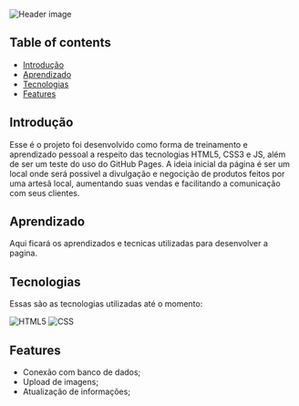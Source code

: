 ![Header image](https://user-images.githubusercontent.com/55210121/104971555-eb8d3600-59cd-11eb-9790-0307d13cb40b.JPG)

## Table of contents

* [Introdução](#introdução)
* [Aprendizado](#aprendizado)
* [Tecnologias](#tecnologias)
* [Features](#features)

## Introdução

Esse é o projeto foi desenvolvido como forma de treinamento e aprendizado pessoal a respeito das tecnologias HTML5, CSS3 e JS, além de ser um teste do uso do GitHub Pages.
A ideia inicial da página é ser um local onde será possivel a divulgação e negocição de produtos feitos por uma artesã local, aumentando suas vendas e facilitando a comunicação com seus clientes.

## Aprendizado

Aqui ficará os aprendizados e tecnicas utilizadas para desenvolver a pagina.
## Tecnologias

Essas são as tecnologias utilizadas até o momento:

![HTML5](https://img.shields.io/badge/-HTML5-000000?style=flat&logo=html5)
![CSS](https://img.shields.io/badge/-CSS-000000?style=flat&logo=CSS)

## Features

* Conexão com banco de dados;
* Upload de imagens;
* Atualização de informações;
